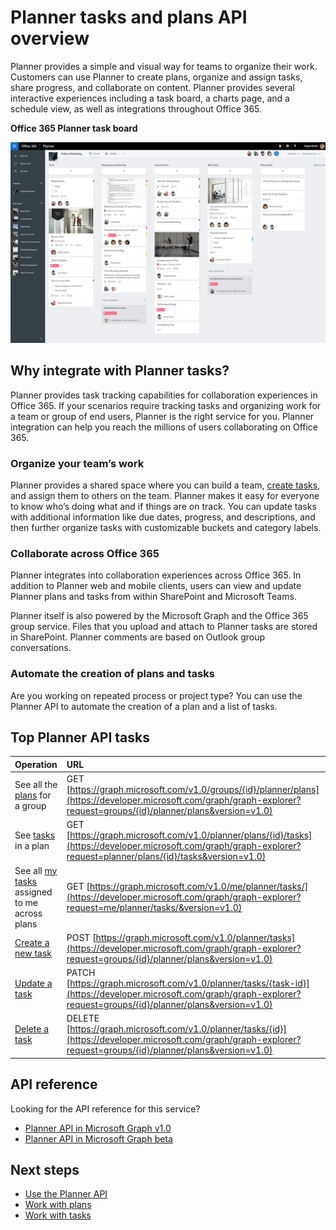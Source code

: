 # Planner tasks and plans API overview
Planner provides a simple and visual way for teams to organize their work. Customers can use Planner to create plans, organize and assign tasks, share progress, and collaborate on content.  Planner provides several interactive experiences including a task board, a charts page, and a schedule view, as well as integrations throughout Office 365.

**Office 365 Planner task board**

![Screenshot of an Office 365 Planner task board](images/plannerboard.png "Image of Planner board")


## Why integrate with Planner tasks?
Planner provides task tracking capabilities for collaboration experiences in Office 365. If your scenarios require tracking tasks and organizing work for a team or group of end users, Planner is the right service for you. Planner integration can help you reach the millions of users collaborating on Office 365. 

### Organize your team’s work
Planner provides a shared space where you can build a team, [create tasks](/graph/api/planner_post_tasks?view=graph-rest-1.0), and assign them to others on the team. Planner makes it easy for everyone to know who’s doing what and if things are on track. You can update tasks with additional information like due dates, progress, and descriptions, and then further organize tasks with customizable buckets and category labels.   

### Collaborate across Office 365
Planner integrates into collaboration experiences across Office 365. In addition to Planner web and mobile clients, users can view and update Planner plans and tasks from within SharePoint and Microsoft Teams.  

Planner itself is also powered by the Microsoft Graph and the Office 365 group service. Files that you upload and attach to Planner tasks are stored in SharePoint. Planner comments are based on Outlook group conversations.

<!-- Add image
Note: Put an image here showing the relationship between Planner and other things
-->

### Automate the creation of plans and tasks
Are you working on repeated process or project type? You can use the Planner API to automate the creation of a plan and a list of tasks.  
 
## Top Planner API tasks

|Operation|URL|
|:--------|:--|
|See all the [plans](/graph/api/resources/plannerplan?view=graph-rest-beta) for a group|GET [https://graph.microsoft.com/v1.0/groups/{id}/planner/plans](https://developer.microsoft.com/graph/graph-explorer?request=groups/{id}/planner/plans&version=v1.0)|
|See [tasks](/graph/api/resources/plannertask?view=graph-rest-beta) in a plan|GET [https://graph.microsoft.com/v1.0/planner/plans/{id}/tasks](https://developer.microsoft.com/graph/graph-explorer?request=planner/plans/{id}/tasks&version=v1.0)|
|See all [my tasks](/graph/api/planneruser_list_tasks?view=graph-rest-beta) assigned to me across plans|GET [https://graph.microsoft.com/v1.0/me/planner/tasks/](https://developer.microsoft.com/graph/graph-explorer?request=me/planner/tasks/&version=v1.0)|
|[Create a new task](/graph/api/planner_post_tasks?view=graph-rest-1.0)|POST [https://graph.microsoft.com/v1.0/planner/tasks](https://developer.microsoft.com/graph/graph-explorer?request=groups/{id}/planner/plans&version=v1.0)|
|[Update a task](/graph/api/plannertask_update?view=graph-rest-1.0)|PATCH [https://graph.microsoft.com/v1.0/planner/tasks/{task-id}](https://developer.microsoft.com/graph/graph-explorer?request=groups/{id}/planner/plans&version=v1.0)|
|[Delete a task](/graph/api/plannertask_delete?view=graph-rest-1.0)|DELETE [https://graph.microsoft.com/v1.0/planner/tasks/{id}](https://developer.microsoft.com/graph/graph-explorer?request=groups/{id}/planner/plans&version=v1.0)|

## API reference
Looking for the API reference for this service?

- [Planner API in Microsoft Graph v1.0](/graph/api/resources/planner_overview?view=graph-rest-1.0)
- [Planner API in Microsoft Graph beta](/graph/api/resources/planner_overview?view=graph-rest-beta)


## Next steps

- [Use the Planner API](/graph/api/resources/planner_overview?view=graph-rest-1.0)
- [Work with plans](/graph/api/resources/planner_overview?view=graph-rest-1.0#plans)
- [Work with tasks](/graph/api/resources/planner_overview?view=graph-rest-1.0#tasks)
